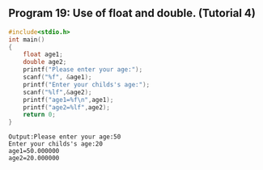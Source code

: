 ## Program 19: Use of float and double. (Tutorial 4)
```C
#include<stdio.h>
int main()
{
	float age1;
	double age2;
	printf("Please enter your age:");
	scanf("%f", &age1);
	printf("Enter your childs's age:");
	scanf("%lf",&age2);
	printf("age1=%f\n",age1);
	printf("age2=%lf",age2);
	return 0;
}
```
```
Output:Please enter your age:50
Enter your childs's age:20
age1=50.000000
age2=20.000000
```
